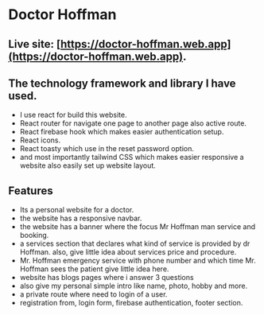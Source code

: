 # Doctor Hoffman

## Live site: [https://doctor-hoffman.web.app](https://doctor-hoffman.web.app).

## The technology framework and library I have used.

- I use react for build this website.
- React router for navigate one page to another page also active route.
- React firebase hook which makes easier authentication setup.
- React icons.
- React toasty which use in the reset password option.
- and most importantly tailwind CSS which makes easier responsive a website also easily set up website layout.

## Features

- Its a personal website for a doctor.
- the website has a responsive navbar.
- the website has a banner where the focus Mr Hoffman man service and booking.
- a services section that declares what kind of service is provided by dr Hoffman. also, give little idea about services price and procedure.
- Mr. Hoffman emergency service with phone number and which time Mr. Hoffman sees the patient give little idea here.
- website has blogs pages where i answer 3 questions
- also give my personal simple intro like name, photo, hobby and more.
- a private route where need to login of a user.
- registration from, login form, firebase authentication, footer section.
